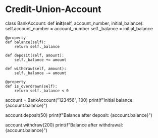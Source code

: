 # Credit-Union-Account
class BankAccount:
    def __init__(self, account_number, initial_balance):
        self.account_number = account_number
        self._balance = initial_balance

    @property
    def balance(self):
        return self._balance

    def deposit(self, amount):
        self._balance += amount

    def withdraw(self, amount):
        self._balance -= amount

    @property
    def is_overdrawn(self):
        return self._balance < 0

account = BankAccount("123456", 100)
print(f"Initial balance: {account.balance}")

account.deposit(50)
print(f"Balance after deposit: {account.balance}")

account.withdraw(200)
print(f"Balance after withdrawal: {account.balance}")
